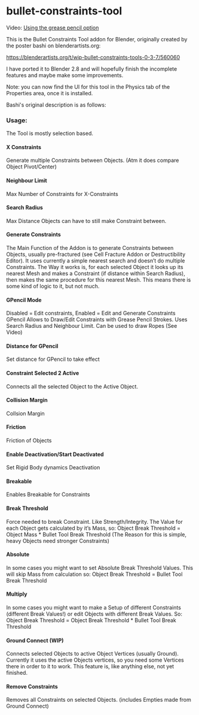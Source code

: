 # bullet-constraints-tool

Video: [Using the grease pencil option](https://www.youtube.com/watch?v=axUO3-l1cuk)

This is the Bullet Constraints Tool addon for Blender, originally created by the poster bashi on blenderartists.org:

https://blenderartists.org/t/wip-bullet-constraints-tools-0-3-7/560060

I have ported it to Blender 2.8 and will hopefully finish the incomplete features and maybe make some improvements.

Note: you can now find the UI for this tool in the Physics tab of the Properties area, once it is installed.

Bashi's original description is as follows:

### Usage:

The Tool is mostly selection based.

#### X Constraints
Generate multiple Constraints between Objects. (Atm it does compare Object Pivot/Center)

#### Neighbour Limit
Max Number of Constraints for X-Constraints

#### Search Radius
Max Distance Objects can have to still make Constraint between.

#### Generate Constraints
The Main Function of the Addon is to generate Constraints between Objects, usually pre-fractured (see Cell Fracture Addon or Destructibility Editor). It uses currently a simple nearest search and doesn’t do multiple Constraints. The Way it works is, for each selected Object it looks up its nearest Mesh and makes a Constraint (if distance within Search Radius), then makes the same procedure for this nearest Mesh. This means there is some kind of logic to it, but not much.

#### GPencil Mode
Disabled = Edit constraints, Enabled = Edit and Generate Constraints
GPencil
Allows to Draw/Edit Constraints with Grease Pencil Strokes. Uses Search Radius and Neighbour Limit.
Can be used to draw Ropes (See Video)

#### Distance for GPencil
Set distance for GPencil to take effect

#### Constraint Selected 2 Active
Connects all the selected Object to the Active Object.

#### Collision Margin
Collsion Margin

#### Friction
Friction of Objects

#### Enable Deactivation/Start Deactivated
Set Rigid Body dynamics Deactivation

#### Breakable
Enables Breakable for Constraints

#### Break Threshold
Force needed to break Constraint. Like Strength/Integrity. The Value for each Object gets calculated by it’s Mass, so:
Object Break Threshold = Object Mass * Bullet Tool Break Threshold (The Reason for this is simple, heavy Objects need stronger Constraints)

#### Absolute
In some cases you might want to set Absolute Break Threshold Values. This will skip Mass from calculation so:
Object Break Threshold = Bullet Tool Break Threshold

#### Multiply
In some cases you might want to make a Setup of different Constraints (different Break Values!) or edit Objects with different Break Values. So:
Object Break Threshold = Object Break Threshold * Bullet Tool Break Threshold

#### Ground Connect (WIP)
Connects selected Objects to active Object Vertices (usually Ground). Currently it uses the active Objects vertices, so you need some Vertices there in order to it to work. This feature is, like anything else, not yet finished.

#### Remove Constraints
Removes all Constraints on selected Objects. (includes Empties made from Ground Connect)
